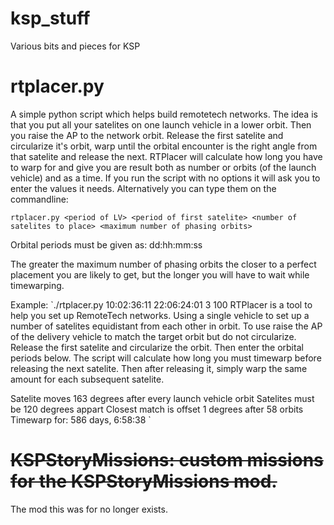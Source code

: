 ksp_stuff
=========

Various bits and pieces for KSP


rtplacer.py
===========
A simple python script which helps build remotetech networks. 
The idea is that you put all your satelites on one launch vehicle 
in a lower orbit. Then you raise the AP to the network orbit.
Release the first satelite and circularize it's orbit,
warp until the orbital encounter is the right angle from that 
satelite and release the next.
RTPlacer will calculate how long you have to warp for and give
you are result both as number or orbits (of the launch vehicle)
and as a time.
If you run the script with no options it will ask you to enter
the values it needs. Alternatively you can type them on the 
commandline:

`rtplacer.py <period of LV> <period of first satelite> <number of satelites to place> <maximum number of phasing orbits>`

Orbital periods must be given as: dd:hh:mm:ss

The greater the maximum number of phasing orbits the closer to a perfect placement you are likely to get, but the longer
you will have to wait while timewarping.

Example:
`./rtplacer.py 10:02:36:11 22:06:24:01 3 100
RTPlacer is a tool to help you set up RemoteTech networks.
Using a single vehicle to set up a number of satelites equidistant from each other in orbit.
To use raise the AP of the delivery vehicle to match the target orbit but do not circularize.
Release the first satelite and circularize the orbit. Then enter the orbital periods below.
The script will calculate how long you must timewarp before releasing the next satelite.
Then after releasing it, simply warp the same amount for each subsequent satelite.


Satelite moves 163 degrees after every launch vehicle orbit
Satelites must be 120 degrees appart
Closest match is offset 1 degrees after 58 orbits
Timewarp for: 586 days, 6:58:38
`

~~KSPStoryMissions: custom missions for the KSPStoryMissions mod.~~
===================================================================
The mod this was for no longer exists. 

